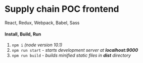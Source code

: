 # Supply chain POC frontend
React, Redux, Webpack, Babel, Sass

#### Install, Build, Run
1. `npm i` *(node version 10.1)*
2. `npm run start` - *starts development server at **localhost:9000***
3. `npm run build` - *builds minified static files in **dist** directory*